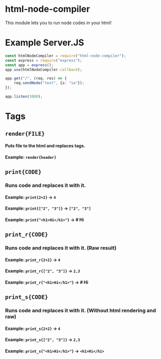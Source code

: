 # html-node-compiler
This module lets you to run node codes in your html!

# Example Server.JS

```js
const htmlNodeCompiler = require("html-node-compiler");
const express = require("express");
const app = express();
app.use(htmlNodeCompiler.callback);

app.get("/", (req, res) => {
    req.sendNode("test", {a: "sa"});
});

app.listen(3000);
```

# Tags

## `render{FILE}`
#### Puts file to the html and replaces tags.
#### Example: `render{header}`

## `print{CODE}`
### Runs code and replaces it with it.
#### Example: `print{2+2}` -> `4`
#### Example: `print{["2", "3"]}` -> `["2", "3"]`
#### Example: `print{"<h1>Hi</h1>"}` -> # Hi

## `print_r{CODE}`
### Runs code and replaces it with it. (Raw result)
#### Example: `print_r{2+2}` -> `4`
#### Example: `print_r{["2", "3"]}` -> `2,3`
#### Example: `print_r{"<h1>Hi</h1>"}` -> # Hi

## `print_s{CODE}`
### Runs code and replaces it with it. (Without html rendering and raw)
#### Example: `print_s{2+2}` -> `4`
#### Example: `print_s{["2", "3"]}` -> `2,3`
#### Example: `print_s{"<h1>Hi</h1>"}` -> `<h1>Hi</h1>`